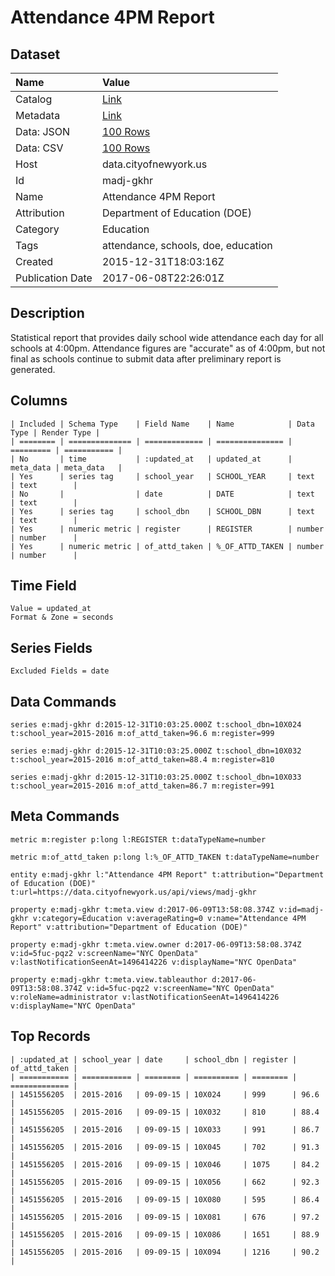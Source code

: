 # Attendance 4PM Report

## Dataset

| Name | Value |
| :--- | :---- |
| Catalog | [Link](https://catalog.data.gov/dataset/attendance-4pm-report) |
| Metadata | [Link](https://data.cityofnewyork.us/api/views/madj-gkhr) |
| Data: JSON | [100 Rows](https://data.cityofnewyork.us/api/views/madj-gkhr/rows.json?max_rows=100) |
| Data: CSV | [100 Rows](https://data.cityofnewyork.us/api/views/madj-gkhr/rows.csv?max_rows=100) |
| Host | data.cityofnewyork.us |
| Id | madj-gkhr |
| Name | Attendance 4PM Report |
| Attribution | Department of Education (DOE) |
| Category | Education |
| Tags | attendance, schools, doe, education |
| Created | 2015-12-31T18:03:16Z |
| Publication Date | 2017-06-08T22:26:01Z |

## Description

Statistical report that provides daily school wide attendance each day for all schools at 4:00pm. Attendance figures are "accurate" as of 4:00pm, but not final as schools continue to submit data after preliminary report is generated.

## Columns

```ls
| Included | Schema Type    | Field Name    | Name            | Data Type | Render Type |
| ======== | ============== | ============= | =============== | ========= | =========== |
| No       | time           | :updated_at   | updated_at      | meta_data | meta_data   |
| Yes      | series tag     | school_year   | SCHOOL_YEAR     | text      | text        |
| No       |                | date          | DATE            | text      | text        |
| Yes      | series tag     | school_dbn    | SCHOOL_DBN      | text      | text        |
| Yes      | numeric metric | register      | REGISTER        | number    | number      |
| Yes      | numeric metric | of_attd_taken | %_OF_ATTD_TAKEN | number    | number      |
```

## Time Field

```ls
Value = updated_at
Format & Zone = seconds
```

## Series Fields

```ls
Excluded Fields = date
```

## Data Commands

```ls
series e:madj-gkhr d:2015-12-31T10:03:25.000Z t:school_dbn=10X024 t:school_year=2015-2016 m:of_attd_taken=96.6 m:register=999

series e:madj-gkhr d:2015-12-31T10:03:25.000Z t:school_dbn=10X032 t:school_year=2015-2016 m:of_attd_taken=88.4 m:register=810

series e:madj-gkhr d:2015-12-31T10:03:25.000Z t:school_dbn=10X033 t:school_year=2015-2016 m:of_attd_taken=86.7 m:register=991
```

## Meta Commands

```ls
metric m:register p:long l:REGISTER t:dataTypeName=number

metric m:of_attd_taken p:long l:%_OF_ATTD_TAKEN t:dataTypeName=number

entity e:madj-gkhr l:"Attendance 4PM Report" t:attribution="Department of Education (DOE)" t:url=https://data.cityofnewyork.us/api/views/madj-gkhr

property e:madj-gkhr t:meta.view d:2017-06-09T13:58:08.374Z v:id=madj-gkhr v:category=Education v:averageRating=0 v:name="Attendance 4PM Report" v:attribution="Department of Education (DOE)"

property e:madj-gkhr t:meta.view.owner d:2017-06-09T13:58:08.374Z v:id=5fuc-pqz2 v:screenName="NYC OpenData" v:lastNotificationSeenAt=1496414226 v:displayName="NYC OpenData"

property e:madj-gkhr t:meta.view.tableauthor d:2017-06-09T13:58:08.374Z v:id=5fuc-pqz2 v:screenName="NYC OpenData" v:roleName=administrator v:lastNotificationSeenAt=1496414226 v:displayName="NYC OpenData"
```

## Top Records

```ls
| :updated_at | school_year | date     | school_dbn | register | of_attd_taken | 
| =========== | =========== | ======== | ========== | ======== | ============= | 
| 1451556205  | 2015-2016   | 09-09-15 | 10X024     | 999      | 96.6          | 
| 1451556205  | 2015-2016   | 09-09-15 | 10X032     | 810      | 88.4          | 
| 1451556205  | 2015-2016   | 09-09-15 | 10X033     | 991      | 86.7          | 
| 1451556205  | 2015-2016   | 09-09-15 | 10X045     | 702      | 91.3          | 
| 1451556205  | 2015-2016   | 09-09-15 | 10X046     | 1075     | 84.2          | 
| 1451556205  | 2015-2016   | 09-09-15 | 10X056     | 662      | 92.3          | 
| 1451556205  | 2015-2016   | 09-09-15 | 10X080     | 595      | 86.4          | 
| 1451556205  | 2015-2016   | 09-09-15 | 10X081     | 676      | 97.2          | 
| 1451556205  | 2015-2016   | 09-09-15 | 10X086     | 1651     | 88.9          | 
| 1451556205  | 2015-2016   | 09-09-15 | 10X094     | 1216     | 90.2          | 
```